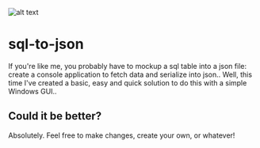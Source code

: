 ![alt text][badge-build]
# sql-to-json
If you're like me, you probably have to mockup a sql table into a json file: create a console application to fetch data and serialize into json..
Well, this time I've created a basic, easy and quick solution to do this with a simple Windows GUI..

## Could it be better?
Absolutely. Feel free to make changes, create your own, or whatever!


[badge-build]: https://travis-ci.org/MarceloLaraBA/sql-to-json.svg?branch=master "Project is building?"
